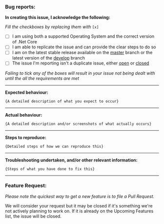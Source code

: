 ### Bug reports:

**In creating this issue, I acknowledge the following:**

*Fill the checkboxes by replacing them with* `[x]`
- [ ] I am using both a supported Operating System and the correct version of .Net Core
- [ ] I am able to replicate the issue and can provide the clear steps to do so
- [ ] I am on the latest stable release available on the [master](https://github.com/mdawsonuk/DiscordExplorer) branch or the latest version of the [develop](https://github.com/mdawsonuk/DiscordExplorer/tree/develop) branch 
- [ ] The issue I'm reporting isn't a duplicate issue, either [open](https://github.com/mdawsonuk/DiscordExplorer/issues) or [closed](https://github.com/mdawsonuk/DiscordExplorer/issues?utf8=%E2%9C%93&q=is%3Aissue+is%3Aclosed+)

*Failing to tick any of the boxes will result in your issue not being dealt with until the all the requirements are met*

---

**Expected behaviour:**

`{A detailed description of what you expect to occur}`

---

**Actual behaviour:**

`{A detailed description and/or screenshots of what actually occurs}`

---

**Steps to reproduce:**

`{Detailed steps of how we can reproduce this}`

---

**Troubleshooting undertaken, and/or other relevant information:**

`{Steps of what you have done to fix this}`

---

### Feature Request:

*Please note the quickest way to get a new feature is to file a Pull Request.*

We will consider your request but it may be closed if it's something we're not actively planning to work on.
If it is already on the Upcoming Features list, the issue will be closed. 